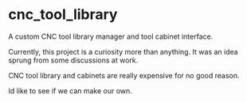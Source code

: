 # cnc_tool_library
A custom CNC tool library manager and tool cabinet interface.

Currently, this project is a curiosity more than anything.
It was an idea sprung from some discussions at work.

CNC tool library and cabinets are really expensive for no good reason.

Id like to see if we can make our own.
